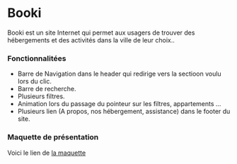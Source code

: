 # Booki #

Booki est un site Internet qui permet aux usagers de trouver des hébergements et des activités dans la ville de leur choix..

### Fonctionnalitées ###

- Barre de Navigation dans le header qui redirige vers la sectioon voulu lors du clic.
- Barre de recherche.
- Plusieurs filtres.
- Animation lors du passage du pointeur sur les filtres, appartements ...
- Plusieurs lien (A propos, nos hébergement, assistance) dans le footer du site.

### Maquette de présentation ###

Voici le lien de  <a href='https://github.com/ISANKOI/MartinJeremy_6_25082022'>la maquette</a>
